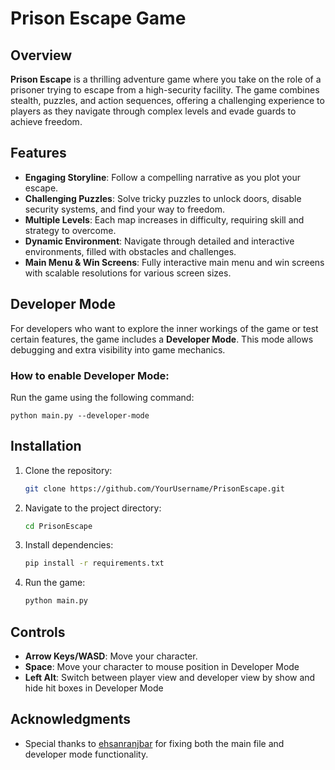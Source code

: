 # Prison Escape Game

## Overview

**Prison Escape** is a thrilling adventure game where you take on the role of a prisoner trying to escape from a high-security facility. The game combines stealth, puzzles, and action sequences, offering a challenging experience to players as they navigate through complex levels and evade guards to achieve freedom.

## Features

- **Engaging Storyline**: Follow a compelling narrative as you plot your escape.
- **Challenging Puzzles**: Solve tricky puzzles to unlock doors, disable security systems, and find your way to freedom.
- **Multiple Levels**: Each map increases in difficulty, requiring skill and strategy to overcome.
- **Dynamic Environment**: Navigate through detailed and interactive environments, filled with obstacles and challenges.
- **Main Menu & Win Screens**: Fully interactive main menu and win screens with scalable resolutions for various screen sizes.

## Developer Mode

For developers who want to explore the inner workings of the game or test certain features, the game includes a **Developer Mode**. This mode allows debugging and extra visibility into game mechanics.

### How to enable Developer Mode:
Run the game using the following command:

```
python main.py --developer-mode
```

## Installation

1. Clone the repository:
   ```bash
   git clone https://github.com/YourUsername/PrisonEscape.git
   ```

2. Navigate to the project directory:
   ```bash
   cd PrisonEscape
   ```

3. Install dependencies:
   ```bash
   pip install -r requirements.txt
   ```

4. Run the game:
   ```bash
   python main.py
   ```

## Controls

- **Arrow Keys/WASD**: Move your character.
- **Space**: Move your character to mouse position in Developer Mode
- **Left Alt**: Switch between player view and developer view by show and hide hit boxes in Developer Mode

## Acknowledgments

- Special thanks to [ehsanranjbar](https://github.com/ehsanranjbar) for fixing both the main file and developer mode functionality.
